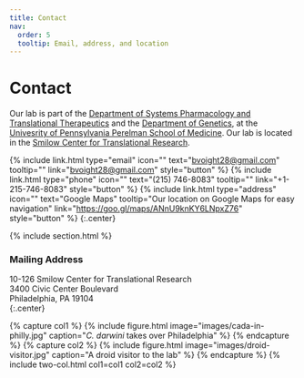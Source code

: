 ```yaml
---
title: Contact
nav:
  order: 5
  tooltip: Email, address, and location
---
```


# <i class="fas fa-envelope"></i>Contact

Our lab is part of the [Department of Systems Pharmacology and Translational Therapeutics](https://www.med.upenn.edu/syspharmatt/) and the [Department of Genetics](https://genetics.med.upenn.edu/), at the [Univesrity of Pennsylvania Perelman School of Medicine](https://www.med.upenn.edu/).
Our lab is located in the [Smilow Center for Translational Research](https://www.facilities.upenn.edu/maps/locations/smilow-center-translational-research).

{%
  include link.html
  type="email"
  icon=""
  text="bvoight28@gmail.com"
  tooltip=""
  link="bvoight28@gmail.com"
  style="button"
%}
{%
  include link.html
  type="phone"
  icon=""
  text="(215) 746-8083"
  tooltip=""
  link="+1-215-746-8083"
  style="button"
%}
{%
  include link.html
  type="address"
  icon=""
  text="Google Maps"
  tooltip="Our location on Google Maps for easy navigation"
  link="https://goo.gl/maps/ANnU9knKY6LNpxZ76"
  style="button"
%}
{:.center}

{% include section.html %}

### <i class="fas fa-mail-bulk"></i>Mailing Address

10-126 Smilow Center for Translational Research  
3400 Civic Center Boulevard  
Philadelphia, PA 19104  
{:.center}

{% capture col1 %}
{%
  include figure.html
  image="images/cada-in-philly.jpg"
  caption="<i>C. darwini</i> takes over Philadelphia"
%}
{% endcapture %}
{% capture col2 %}
{%
  include figure.html
  image="images/droid-visitor.jpg"
  caption="A droid visitor to the lab"
%}
{% endcapture %}
{% include two-col.html col1=col1 col2=col2 %}
